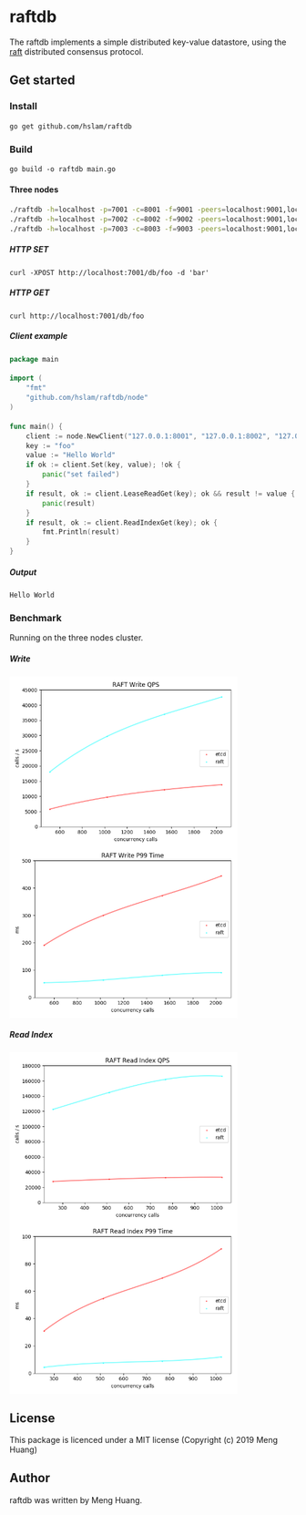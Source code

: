# raftdb
The raftdb implements a simple distributed key-value datastore, using the [raft](https://github.com/hslam/raft  "raft") distributed consensus protocol.

## Get started

### Install
```
go get github.com/hslam/raftdb
```

### Build
```
go build -o raftdb main.go
```

#### Three nodes
```sh
./raftdb -h=localhost -p=7001 -c=8001 -f=9001 -peers=localhost:9001,localhost:9002,localhost:9003 -path=./raftdb.1
./raftdb -h=localhost -p=7002 -c=8002 -f=9002 -peers=localhost:9001,localhost:9002,localhost:9003 -path=./raftdb.2
./raftdb -h=localhost -p=7003 -c=8003 -f=9003 -peers=localhost:9001,localhost:9002,localhost:9003 -path=./raftdb.3
```
##### HTTP SET
```
curl -XPOST http://localhost:7001/db/foo -d 'bar'
```
##### HTTP GET
```
curl http://localhost:7001/db/foo
```
##### Client example
```go
package main

import (
	"fmt"
	"github.com/hslam/raftdb/node"
)

func main() {
	client := node.NewClient("127.0.0.1:8001", "127.0.0.1:8002", "127.0.0.1:8003")
	key := "foo"
	value := "Hello World"
	if ok := client.Set(key, value); !ok {
		panic("set failed")
	}
	if result, ok := client.LeaseReadGet(key); ok && result != value {
		panic(result)
	}
	if result, ok := client.ReadIndexGet(key); ok {
		fmt.Println(result)
	}
}
```

##### Output
```
Hello World
```

### Benchmark
Running on the three nodes cluster.
##### Write

<img src="https://raw.githubusercontent.com/hslam/raft-benchmark/master/raft-write-qps.png" width = "400" height = "300" alt="write-qps" align=center><img src="https://raw.githubusercontent.com/hslam/raft-benchmark/master/raft-write-p99.png" width = "400" height = "300" alt="write-p99" align=center>

##### Read Index

<img src="https://raw.githubusercontent.com/hslam/raft-benchmark/master/raft-read-qps.png" width = "400" height = "300" alt="read-qps" align=center><img src="https://raw.githubusercontent.com/hslam/raft-benchmark/master/raft-read-p99.png" width = "400" height = "300" alt="read-p99" align=center>


## License
This package is licenced under a MIT license (Copyright (c) 2019 Meng Huang)

## Author
raftdb was written by Meng Huang.